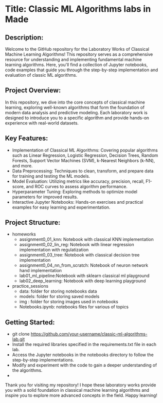 # Title: Classic ML Algorithms labs in Made
## Description:
Welcome to the GitHub repository for the Laboratory Works of Classical Machine Learning Algorithms! This repository serves as a comprehensive resource for understanding and implementing fundamental machine learning algorithms. Here, you'll find a collection of Jupyter notebooks, code examples that guide you through the step-by-step implementation and evaluation of classic ML algorithms.

## Project Overview:
In this repository, we dive into the core concepts of classical machine learning, exploring well-known algorithms that form the foundation of modern data analysis and predictive modeling. Each laboratory work is designed to introduce you to a specific algorithm and provide hands-on experience with real-world datasets.

## Key Features:
- Implementation of Classical ML Algorithms: Covering popular algorithms such as Linear Regression, Logistic Regression, Decision Trees, Random Forests, Support Vector Machines (SVM), k-Nearest Neighbors (k-NN), and more.
 - Data Preprocessing: Techniques to clean, transform, and prepare data for training and testing the ML models.
 - Model Evaluation: Utilizing metrics like accuracy, precision, recall, F1-score, and ROC curves to assess algorithm performance.
 - Hyperparameter Tuning: Exploring methods to optimize model parameters for improved results.
 -  Interactive Jupyter Notebooks: Hands-on exercises and practical examples for easy learning and experimentation.

## Project Structure:
- homeworks
  - assignment0_01_knn: Notebook with classical KNN implementation
  - assignment0_02_lin_reg: Notebook with linear regression implementation with regulatization
  - assignment0_03_tree: Notebook with classical decision tree  implementation
  - assignment0_04_nn_from_scratch: Notebook of neuron network hand implementation
  - lab01_ml_pipeline:Notebook with sklearn classical ml playground
  - lab02_deep_learning: Notebook with deep learning playground
 - practice_sessions
    - data: folder for storing notebooks data
    - models: folder for storing saved models
    - img : folder for storing images used in notebooks
    - Notebooks.ipynb: notebooks files for various of topics

## Getting Started:
 - git clone https://github.com/your-username/classic-ml-algorithms-lab.git
 - Install the required libraries specified in the requirements.txt file in each lab.
 - Access the Jupyter notebooks in the notebooks directory to follow the step-by-step implementations.
 - Modify and experiment with the code to gain a deeper understanding of the algorithms.
 - 
Thank you for visiting my repository! I hope these laboratory works provide you with a solid foundation in classical machine learning algorithms and inspire you to explore more advanced concepts in the field. Happy learning!
